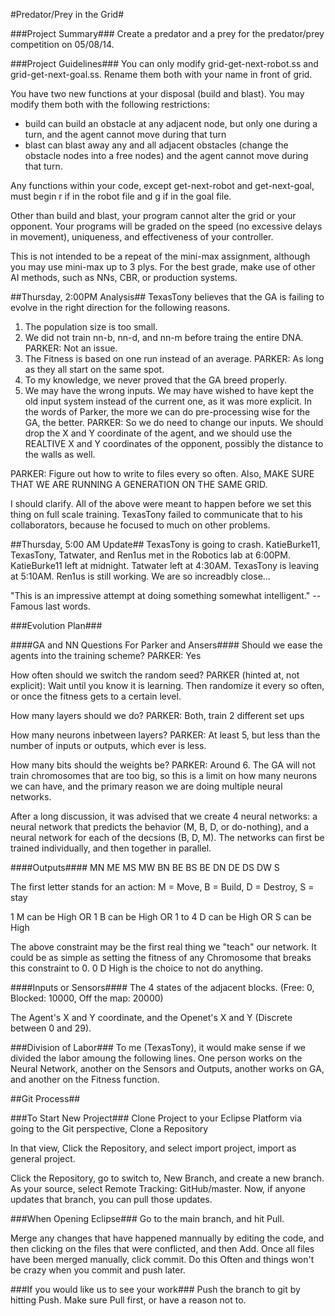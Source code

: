#Predator/Prey in the Grid#

###Project Summary###
Create a predator and a prey for the predator/prey competition on 05/08/14.

###Project Guidelines###
You can only modify grid-get-next-robot.ss and grid-get-next-goal.ss. Rename them both with your
name in front of grid.

You have two new functions at your disposal (build and blast). You may modify them both with the
following restrictions:
- build can build an obstacle at any adjacent node, but only one during a turn, and the agent
cannot move during that turn
- blast can blast away any and all adjacent obstacles (change the obstacle nodes into a free nodes)
and the agent cannot move during that turn.

Any functions within your code, except get-next-robot and get-next-goal, must begin r if in the
robot file and g if in the goal file.

Other than build and blast, your program cannot alter the grid or your opponent. Your programs will
be graded on the speed (no excessive delays in movement), uniqueness, and effectiveness of your
controller.

This is not intended to be a repeat of the mini-max assignment, although you may use mini-max up to
3 plys. For the best grade, make use of other AI methods, such as NNs, CBR, or production systems.

##Thursday, 2:00PM Analysis##
TexasTony believes that the GA is failing to evolve in the right direction for the following reasons. 

1. The population size is too small.
2. We did not train nn-b, nn-d, and nn-m before traing the entire DNA. PARKER: Not an issue.
3. The Fitness is based on one run instead of an average. PARKER: As long as they all start on the same spot.
4. To my knowledge, we never proved that the GA breed properly.
5. We may have the wrong inputs. We may have wished to have kept the old input system instead of the current one, as it was more explicit. In the words of Parker, the more we can do pre-processing wise for the GA, the better. PARKER: So we do need to change our inputs. We should drop the X and Y coordinate of the agent, and we should use the REALTIVE X and Y coordinates of the opponent, possibly the distance to the walls as well.

PARKER: Figure out how to write to files every so often. Also, MAKE SURE THAT WE ARE RUNNING A GENERATION ON THE SAME GRID.

I should clarify. All of the above were meant to happen before we set this thing on full scale training. TexasTony failed to communicate that to his collaborators, because he focused to much on other problems.

##Thursday, 5:00 AM Update##
TexasTony is going to crash. KatieBurke11, TexasTony, Tatwater, and Ren1us met in the Robotics lab at 6:00PM. KatieBurke11 left at midnight. Tatwater left at 4:30AM. TexasTony is leaving at 5:10AM. Ren1us is still working. We are so increadbly close...

"This is an impressive attempt at doing something somewhat intelligent." -- Famous last words.

###Evolution Plan###

####GA and NN Questions For Parker and Ansers####
Should we ease the agents into the training scheme?
	PARKER: Yes

How often should we switch the random seed?
	PARKER (hinted at, not explicit): Wait until you know it is learning. Then randomize it every so often, or once the fitness gets to a certain level.

How many layers should we do?
	PARKER: Both, train 2 different set ups

How many neurons inbetween layers?
	PARKER: At least 5, but less than the number of inputs or outputs, which ever is less.

How many bits should the weights be?
	PARKER: Around 6. The GA will not train chromosomes that are too big, so this is a limit on how many neurons we can have, and the primary reason we are doing multiple neural networks.
	
After a long discussion, it was advised that we create 4 neural networks: a neural network that predicts the behavior (M, B, D, or do-nothing), and a neural network for each of the decsions (B, D, M). The networks can first be trained individually, and then together in parallel. 

####Outputs####
MN ME MS MW BN BE BS BE DN DE DS DW S

The first letter stands for an action: M = Move, B = Build, D = Destroy, S = stay

1 M can be High OR 1 B can be High OR 1 to 4 D can be High OR S can be High

The above constraint may be the first real thing we "teach" our network. It could be as simple as setting the fitness of any Chromosome that breaks this constraint to 0. 0 D High is the choice to not do anything.

####Inputs or Sensors####
The 4 states of the adjacent blocks. (Free: 0, Blocked: 10000, Off the map: 20000)

The Agent's X and Y coordinate, and the Openet's X and Y (Discrete between 0 and 29).


###Division of Labor###
To me (TexasTony), it would make sense if we divided the labor amoung the following lines. One person works on the Neural Network, another on the Sensors and Outputs, another works on GA, and another on the Fitness function.

##Git Process##

###To Start New Project###
Clone Project to your Eclipse Platform via going to the Git perspective, Clone a Repository

In that view, Click the Repository, and select import project, import as general project.

Click the Repository, go to switch to, New Branch, and create a new branch. As your source, select Remote Tracking: GitHub/master. Now, if anyone updates that branch, you can pull those updates.

###When Opening Eclipse###
Go to the main branch, and hit Pull.

Merge any changes that have happened mannually by editing the code, and then clicking on the files that were conflicted, and then Add. Once all files have been merged manually, click commit. Do this Often and things won't be crazy when you commit and push later.

###If you would like us to see your work###
Push the branch to git by hitting Push. Make sure Pull first, or have a reason not to.


